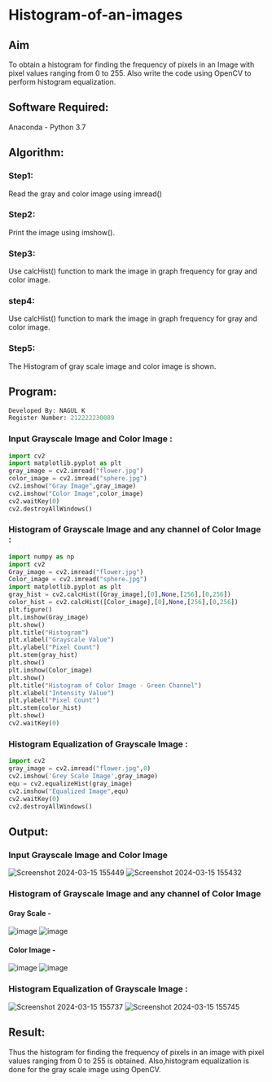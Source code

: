 # Histogram-of-an-images
## Aim
To obtain a histogram for finding the frequency of pixels in an Image with pixel values ranging from 0 to 255. Also write the code using OpenCV to perform histogram equalization.

## Software Required:
Anaconda - Python 3.7

## Algorithm:
### Step1:
Read the gray and color image using imread()

### Step2:
Print the image using imshow().

### Step3:
Use calcHist() function to mark the image in graph frequency for gray and color image.

### step4:
Use calcHist() function to mark the image in graph frequency for gray and color image.

### Step5:
The Histogram of gray scale image and color image is shown.


## Program:

```python
Developed By: NAGUL K
Register Number: 212222230089
```

### Input Grayscale Image and Color Image : 

```python
import cv2
import matplotlib.pyplot as plt
gray_image = cv2.imread("flower.jpg")
color_image = cv2.imread("sphere.jpg")
cv2.imshow("Gray Image",gray_image)
cv2.imshow("Color Image",color_image)
cv2.waitKey(0)
cv2.destroyAllWindows()
```

### Histogram of Grayscale Image and any channel of Color Image :

```python
import numpy as np
import cv2
Gray_image = cv2.imread("flower.jpg")
Color_image = cv2.imread("sphere.jpg")
import matplotlib.pyplot as plt
gray_hist = cv2.calcHist([Gray_image],[0],None,[256],[0,256])
color_hist = cv2.calcHist([Color_image],[0],None,[256],[0,256])
plt.figure()
plt.imshow(Gray_image)
plt.show()
plt.title("Histogram")
plt.xlabel("Grayscale Value")
plt.ylabel("Pixel Count")
plt.stem(gray_hist)
plt.show()
plt.imshow(Color_image)
plt.show()
plt.title("Histogram of Color Image - Green Channel")
plt.xlabel("Intensity Value")
plt.ylabel("Pixel Count")
plt.stem(color_hist)
plt.show()
cv2.waitKey(0)
```

### Histogram Equalization of Grayscale Image :
```python
import cv2
gray_image = cv2.imread("flower.jpg",0)
cv2.imshow('Grey Scale Image',gray_image)
equ = cv2.equalizeHist(gray_image)
cv2.imshow("Equalized Image",equ)
cv2.waitKey(0)
cv2.destroyAllWindows()
```

## Output:

### Input Grayscale Image and Color Image
![Screenshot 2024-03-15 155449](https://github.com/Nagul71/Histogram-of-an-images/assets/113497226/5127d331-2e26-4512-b2bf-83ff196f811d)
![Screenshot 2024-03-15 155432](https://github.com/Nagul71/Histogram-of-an-images/assets/113497226/6e179fdc-fd1b-42af-afec-533d682b93a4)


### Histogram of Grayscale Image and any channel of Color Image

#### Gray Scale -

![image](https://github.com/Nagul71/Histogram-of-an-images/assets/113497226/bc1588dd-a382-4d2c-b566-05c9c1a77437)
![image](https://github.com/Nagul71/Histogram-of-an-images/assets/113497226/c403abd1-51f8-4f27-a7b7-1e1cefb45036)



#### Color Image -

![image](https://github.com/Nagul71/Histogram-of-an-images/assets/113497226/faa2e159-b979-46c7-8f97-fc1991aff506)
![image](https://github.com/Nagul71/Histogram-of-an-images/assets/113497226/9c169fe0-660e-4ca2-9a1a-faf3f207b5c0)



### Histogram Equalization of Grayscale Image :
![Screenshot 2024-03-15 155737](https://github.com/Nagul71/Histogram-of-an-images/assets/113497226/9558d94a-3036-4e7b-9fdb-61fbf1651ae8)
![Screenshot 2024-03-15 155745](https://github.com/Nagul71/Histogram-of-an-images/assets/113497226/639b4a4b-38ff-4138-a64e-5b47ad2f5046)




## Result: 
Thus the histogram for finding the frequency of pixels in an image with pixel values ranging from 0 to 255 is obtained. Also,histogram equalization is done for the gray scale image using OpenCV.
